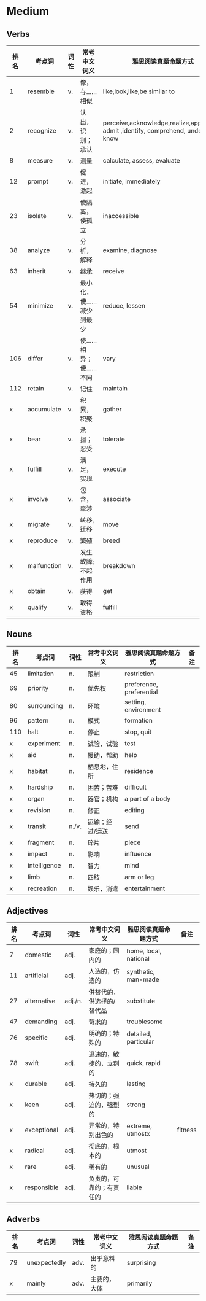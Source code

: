 # Medium

## Verbs

| 排名 | 考点词 | 词性 | 常考中文词义 | 雅思阅读真题命题方式 | 备注 |
| ---- | ------ | ---- | ------------ | -------------------- | ---- |
1|resemble|v.|像，与……相似|like,look,like,be similar to
2|recognize|v.|认出，识别；承认|perceive,acknowledge,realize,appreciate, admit ,identify, comprehend, understand, know
8|measure |v.|测量 |calculate, assess, evaluate
12|prompt| v.|促进，激起| initiate, immediately
23|isolate|v.|使隔离，使孤立|inaccessible
38|analyze| v.|分析，解释| examine, diagnose
63|inherit|v.|继承|receive
54|minimize|v.|最小化，使……减少到最少|reduce, lessen
106|differ|v.|使……相异；使……不同|vary
112|retain|v.|记住|maintain
x|accumulate|v.|积累，积聚|gather
x|bear|v.|承担；忍受|tolerate
x|fulfill|v.|满足，实现|execute
x|involve|v.|包含，牵涉|associate
x|migrate|v.|转移,迁移|move
x|reproduce|v.|繁殖|breed
x|malfunction|v.|发生故障;不起作用|breakdown
x|obtain|v.|获得|get
x|qualify|v.|取得资格|fulfill

## Nouns

| 排名 | 考点词 | 词性 | 常考中文词义 | 雅思阅读真题命题方式 | 备注 |
| ---- | ------ | ---- | ------------ | -------------------- | ---- |
45|limitation| n.|限制| restriction
69|priority|n.|优先权|preference, preferential
80|surrounding|n.|环境|setting, environment
96|pattern|n.|模式|formation
110|halt|n.|停止|stop, quit
x|experiment|n.|试验，试验|test
x|aid|n.|援助，帮助|help
x|habitat|n.|栖息地，住所|residence
x|hardship|n.|困苦；苦难|difficult
x|organ|n.|器官；机构|a part of a body
x|revision|n.|修正|editing
x|transit|n./v.|运输；经过/运送|send
x|fragment|n.|碎片|piece
x|impact|n.|影响|influence
x|intelligence|n.|智力|mind
x|limb|n.|四肢|arm or leg
x|recreation|n.|娱乐，消遣|entertainment

## Adjectives

| 排名 | 考点词 | 词性 | 常考中文词义 | 雅思阅读真题命题方式 | 备注 |
| ---- | ------ | ---- | ------------ | -------------------- | ---- |
7|domestic| adj.|家庭的；国内的| home, local, national
11|artificial| adj.|人造的，仿造的| synthetic, man-made
27|alternative|adj./n.|供替代的，供选择的/替代品|substitute
47|demanding| adj.|苛求的| troublesome
76|specific|adj.|明确的；特殊的|detailed, particular
78|swift|adj.|迅速的，敏捷的，立刻的|quick, rapid
x|durable|adj.|持久的|lasting
x|keen|adj.|热切的；强迫的，强烈的|strong
x|exceptional|adj.|异常的，特别出色的|extreme, utmostx|fitness|n.|健康的|health
x|radical|adj.|彻底的，根本的|utmost
x|rare|adj.|稀有的|unusual
x|responsible|adj.|负责的，可靠的；有责任的|liable

## Adverbs

| 排名 | 考点词 | 词性 | 常考中文词义 | 雅思阅读真题命题方式 | 备注 |
| ---- | ------ | ---- | ------------ | -------------------- | ---- |
79|unexpectedly|adv.|出乎意料的|surprising
x|mainly|adv.|主要的，大体|primarily